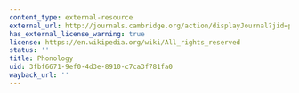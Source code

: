 ```yaml
---
content_type: external-resource
external_url: http://journals.cambridge.org/action/displayJournal?jid=pho
has_external_license_warning: true
license: https://en.wikipedia.org/wiki/All_rights_reserved
status: ''
title: Phonology
uid: 3fbf6671-9ef0-4d3e-8910-c7ca3f781fa0
wayback_url: ''
---
```

